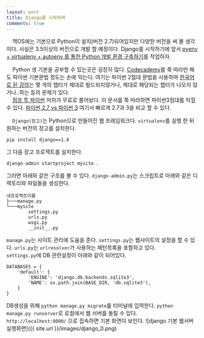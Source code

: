 ```yaml
---
layout: post
title: Django를 시작하며
comments: true
---
```

&nbsp;&nbsp;&nbsp; 맥OS에는 기본으로 Python이 설치(버전 2.7)되어있지만 다양한 버전을 써 볼 생각이다. 사실은 3.5이상의 버전으로 개발 할 예정이다. Django를 시작하기에 앞서 [pyenv + virtualenv + autoenv 를 통한 Python 개발 환경 구축하기](https://dobest.io/how-to-set-python-dev-env/)를 작업하자.  

&nbsp;&nbsp;&nbsp; Python 생 기본을 공부할 수 있는곳은 굉장히 많다. [Codecademy](https://www.codecademy.com/learn)를 쭉 따라만 해도 파이썬 기본문법 정도는 손에 익는다. 여기는 파이썬 2점대 문법을 사용하며 [한국어로 된 강의](https://www.codecademy.com/ko/tracks/python-ko)는 몇 개의 챕터가 제대로 빌드되지않거나, 제대로 해당되는 챕터가 나오지 않거나..하는 등의 문제가 있다.   
&nbsp;&nbsp;&nbsp; [점프 투 파이썬](https://wikidocs.net/2) 저자가 무료로 풀어놨다. 이 문서를 쭉 따라하면 파이썬3점대를 익힐 수 있다. [파이썬 2.7 vs 파이썬 3](https://wikidocs.net/743) 여기서 빠르게 2.7과 3을 비교 할 수 있다.    

&nbsp;&nbsp;&nbsp; `Django(장고)`는 Python으로 만들어진 웹 프레임워크다. `virtualenv`를 실행 한 뒤 원하는 버전의 장고를 설치한다.
<pre><code>pip install django==1.8
</code></pre>
그 다음 장고 프로젝트를 설치한다.
<pre><code>django-admin startproject mysite .
</code></pre>
그러면 아래와 같은 구조를 볼 수 있다. `django-admin.py`는 스크립트로 아래와 같은 디렉토리와 파일들을 생성한다.
<pre><code>내프로젝트이름
├───manage.py
└───mysite
        settings.py
        urls.py
        wsgi.py
        __init__.py
</code></pre>

`manage.py`는 사이트 관리에 도움을 준다. `settings.py`는 웹사이트의 설정을 할 수 있다. `urls.py`는 `urlresolver`가 사용하는 패턴목록을 포함하고 있다.   
`settings.py`에 DB 관련설정이 아래와 같이 되어있다.
<pre><code>DATABASES = {
    'default': {
        'ENGINE': 'django.db.backends.sqlite3',
        'NAME': os.path.join(BASE_DIR, 'db.sqlite3'),
    }
}
</code></pre>
DB생성을 위해 `python manage.py migrate`를 터미널에 입력한다. `python manage.py runserver`로 로컬에서 웹 서버를 돌릴 수 있다. `http://localhost:8000/` 으로 접속하면 기본 화면이 보인다.
![django 기본 웹서버 실행화면]({{ site.url }}/images/django_0.png)
